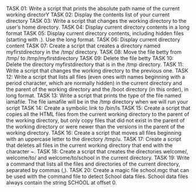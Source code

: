 TASK 01: Write a script that prints the absolute path name of the current working directorY
TASK 02: Display the contents list of your current directory
TASK 03: Write a script that changes the working directory to the user’s home directory.
TASK 04: Display current directory contents in a long format
TASK 05: Display current directory contents, including hidden files (starting with .). Use the long format.
TASK 06: Display current directory content
TASK 07: Create a script that creates a directory named myfirstdirectory in the /tmp/ directory.
TASK 08: Move the file betty from /tmp/ to /tmp/myfirstdirectory
TASK 09: Delete the file betty
TASK 10: Delete the directory myfirstdirectory that is in the /tmp directory.
TASK 11: Write a script that changes the working directory to the previous one.
TASK 12: Write a script that lists all files (even ones with names beginning with a period character, which are normally hidden) in the current directory and the parent of the working directory and the /boot directory (in this order), in long format.
TASK 13: Write a script that prints the type of the file named iamafile. The file iamafile will be in the /tmp directory when we will run your script
TASK 14: Create a symbolic link to /bin/ls
TASK 15: Create a script that copies all the HTML files from the current working directory to the parent of the working directory, but only copy files that did not exist in the parent of the working directory or were newer than the versions in the parent of the working directory.
TASK 16: Create a script that moves all files beginning with an uppercase letter to the directory /tmp/u.
TASK 17: Create a script that deletes all files in the current working directory that end with the character ~.
TASK 18: Create a script that creates the directories welcome/, welcome/to/ and welcome/to/school in the current directory.
TASK 19: Write a command that lists all the files and directories of the current directory, separated by commas (,).
TASK 20: Create a magic file school.mgc that can be used with the command file to detect School data files. School data files always contain the string SCHOOL at offset 0.

